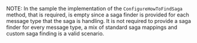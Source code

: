 NOTE: In the sample the implementation of the `ConfigureHowToFindSaga` method, that is required, is empty since a saga finder is provided for each message type that the saga is handling. It is not required to provide a saga finder for every message type, a mix of standard saga mappings and custom saga finding is a valid scenario.
